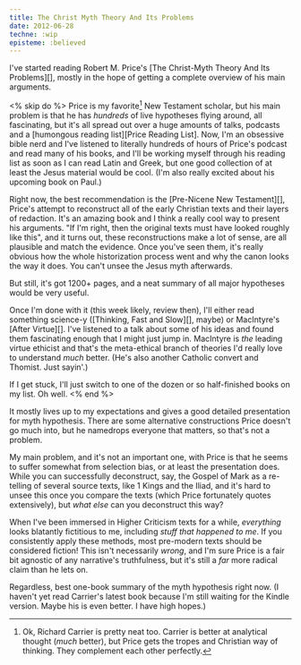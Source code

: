 ```yaml
---
title: The Christ Myth Theory And Its Problems
date: 2012-06-28
techne: :wip
episteme: :believed
---
```


I've started reading Robert M. Price's [The Christ-Myth Theory And Its Problems][], mostly in the hope of getting a complete overview of his main arguments.

<% skip do %>
Price is my favorite[^fav] New Testament scholar, but his main problem is that he has *hundreds* of live hypotheses flying around, all fascinating, but it's all spread out over a huge amounts of talks, podcasts and a [humongous reading list][Price Reading List]. Now, I'm an obsessive bible nerd and I've listened to literally hundreds of hours of Price's podcast and read many of his books, and I'll be working myself through his reading list as soon as I can read Latin and Greek, but one good collection of at least the Jesus material would be cool. (I'm also really excited about his upcoming book on Paul.)

[^fav]: Ok, Richard Carrier is pretty neat too. Carrier is better at analytical thought (*much* better), but Price gets the tropes and Christian way of thinking. They complement each other perfectly.

Right now, the best recommendation is the [Pre-Nicene New Testament][], Price's attempt to reconstruct all of the early Christian texts and their layers of redaction. It's an amazing book and I think a really cool way to present his arguments. "If I'm right, then the original texts must have looked roughly like this", and it turns out, these reconstructions make a lot of sense, are all plausible and match the evidence. Once you've seen them, it's really obvious how the whole historization process went and why the canon looks the way it does. You can't unsee the Jesus myth afterwards.

But still, it's got 1200+ pages, and a neat summary of all major hypotheses would be very useful.

Once I'm done with it (this week likely, review then), I'll either read something science-y ([Thinking, Fast and Slow][], maybe) or MacIntyre's [After Virtue][]. I've listened to a talk about some of his ideas and found them fascinating enough that I might just jump in. MacIntyre is *the* leading virtue ethicist and that's the meta-ethical branch of theories I'd really love to understand *much* better. (He's also another Catholic convert and Thomist. Just sayin'.)

If I get stuck, I'll just switch to one of the dozen or so half-finished books on my list. Oh well.
<% end %>

It mostly lives up to my expectations and gives a good detailed presentation for myth hypothesis. There are some alternative constructions Price doesn't go much into, but he namedrops everyone that matters, so that's not a problem.

My main problem, and it's not an important one, with Price is that he seems to suffer somewhat from selection bias, or at least the presentation does. While you can successfully deconstruct, say, the Gospel of Mark as a re-telling of several source texts, like 1 Kings and the Iliad, and it's hard to unsee this once you compare the texts (which Price fortunately quotes extensively), but *what else* can you deconstruct this way?

When I've been immersed in Higher Criticism texts for a while, *everything* looks blatantly fictitious to me, including *stuff that happened to me*. If you consistently apply these methods, most pre-modern texts should be considered fiction! This isn't necessarily *wrong*, and I'm sure Price is a fair bit agnostic of any narrative's truthfulness, but it's still a *far* more radical claim than he lets on.

Regardless, best one-book summary of the myth hypothesis right now. (I haven't yet read Carrier's latest book because I'm still waiting for the Kindle version. Maybe his is even better. I have high hopes.)
